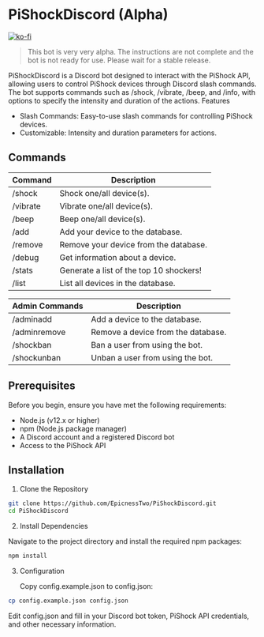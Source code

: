 # PiShockDiscord (Alpha)
[![ko-fi](https://ko-fi.com/img/githubbutton_sm.svg)](https://ko-fi.com/U7U1RLHUW)

> This bot is very very alpha. The instructions are not complete and the bot is not ready for use. Please wait for a stable release.

PiShockDiscord is a Discord bot designed to interact with the PiShock API, allowing users to control PiShock devices through Discord slash commands. The bot supports commands such as /shock, /vibrate, /beep, and /info, with options to specify the intensity and duration of the actions.
Features

 - Slash Commands: Easy-to-use slash commands for controlling PiShock devices.
 - Customizable: Intensity and duration parameters for actions.

## Commands
| Command  | Description                             |
|----------|-----------------------------------------|
| /shock   | Shock one/all device(s).                |
| /vibrate | Vibrate one/all device(s).              |
| /beep    | Beep one/all device(s).                 |
| /add     | Add your device to the database.        |
| /remove  | Remove your device from the database.   |
| /debug   | Get information about a device.         |
| /stats   | Generate a list of the top 10 shockers! |
| /list    | List all devices in the database.       |


| Admin Commands | Description                        |
|----------------|------------------------------------|
| /adminadd      | Add a device to the database.      |
| /adminremove   | Remove a device from the database. |
| /shockban      | Ban a user from using the bot.     |
| /shockunban    | Unban a user from using the bot.   |


## Prerequisites

Before you begin, ensure you have met the following requirements:

 - Node.js (v12.x or higher)
 - npm (Node.js package manager)
 - A Discord account and a registered Discord bot
 - Access to the PiShock API

## Installation

1. Clone the Repository

```bash
git clone https://github.com/EpicnessTwo/PiShockDiscord.git
cd PiShockDiscord
```

2. Install Dependencies

Navigate to the project directory and install the required npm packages:

```bash
npm install
```

3. Configuration

    Copy config.example.json to config.json:

```bash
cp config.example.json config.json
```

Edit config.json and fill in your Discord bot token, PiShock API credentials, and other necessary information.
